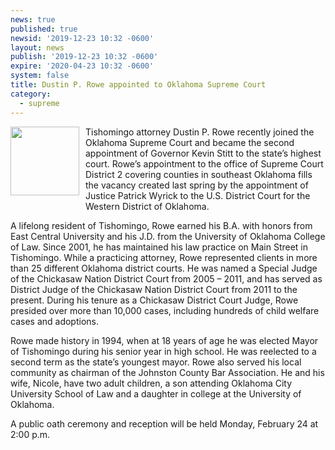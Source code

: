 ```yaml
---
news: true
published: true
newsid: '2019-12-23 10:32 -0600'
layout: news
publish: '2019-12-23 10:32 -0600'
expire: '2020-04-23 10:32 -0600'
system: false
title: Dustin P. Rowe appointed to Oklahoma Supreme Court
category:
  - supreme
---
```

<img style="width: 110px; float: left; margin: 0 10px 10px 0;" src="http://www.oscn.net/images/news/dustin-rowe.jpg" />Tishomingo attorney Dustin P. Rowe recently joined the Oklahoma Supreme Court and became the second appointment of Governor Kevin Stitt to the state’s highest court.  Rowe’s appointment to the office of Supreme Court District 2 covering counties in southeast Oklahoma fills the vacancy created last spring by the appointment of Justice Patrick Wyrick to the U.S. District Court for the Western District of Oklahoma.

A lifelong resident of Tishomingo, Rowe earned his B.A. with honors from East Central University and his J.D. from the University of Oklahoma College of Law.  Since 2001, he has maintained his law practice on Main Street in Tishomingo.  While a practicing attorney, Rowe represented clients in more than 25 different Oklahoma district courts.  He was named a Special Judge of the Chickasaw Nation District Court from 2005 – 2011, and has served as District Judge of the Chickasaw Nation District Court from 2011 to the present.  During his tenure as a Chickasaw District Court Judge, Rowe presided over more than 10,000 cases, including hundreds of child welfare cases and adoptions.  

Rowe made history in 1994, when at 18 years of age he was elected Mayor of Tishomingo during his senior year in high school.  He was reelected to a second term as the state’s youngest mayor.  Rowe also served his local community as chairman of the Johnston County Bar Association.  He and his wife, Nicole, have two adult children, a son attending Oklahoma City University School of Law and a daughter in college at the University of Oklahoma.

A public oath ceremony and reception will be held Monday, February 24 at 2:00 p.m.
